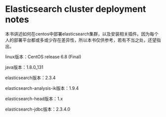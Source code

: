 # Elasticsearch cluster deployment notes

本书讲述如何在centos中部署elasticsearch集群，以及安装相关插件。因为每个人的部署平台都或多或少存在差异性，所以本书仅供参考，若有不当之处，还望指出。

linux版本：CentOS release 6.8 \(Final\)

java版本：1.8.0\_131

elasticsearch版本：2.3.4

elasticsearch-analysis-ik版本：1.9.4

elasticsearch-head版本：1.x

elasticsearch-jdbc版本：2.3.4.0













